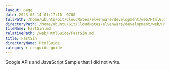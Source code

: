 ```yaml
---
layout: page
date: 2023-05-14 01:17:16 -0700
fullPath: /home/ubuntu/Git/CloudNotes/elvenware/development/web/HtmlGuide/FastSin.md
directoryPath: /home/ubuntu/Git/CloudNotes/elvenware/development/web/HtmlGuide
fileName: FastSin.md
relativePath: /web/HtmlGuide/FastSin.md
title: FastSin
directoryName: HtmlGuide
category : cssguide-guide
---
```


Google APIs and JavaScript Sample that I did not write.
